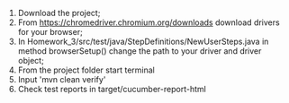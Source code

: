 1. Download the project;
2. From https://chromedriver.chromium.org/downloads download drivers for your browser;
3. In Homework_3/src/test/java/StepDefinitions/NewUserSteps.java in method browserSetup() change the path to your driver and driver object;
4. From the project folder start terminal
5. Input 'mvn clean verify'
6. Check test reports in target/cucumber-report-html
